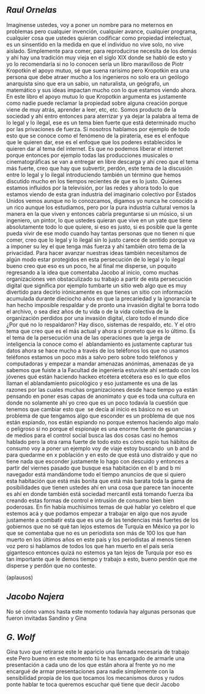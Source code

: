 ﻿## _Raul Ornelas_ ##

Imagínense ustedes, voy a poner un nombre para no meternos en problemas pero cualquier invención, cualquier avance, cualquier programa, cualquier cosa que ustedes quieran codificar como propiedad intelectual, es un sinsentido en la medida en que el individuo no vive solo, no vive aislado. Simplemente para comer, para reproducirse necesita de los demás y ahí hay una tradición muy vieja en el siglo XIX donde se habló de esto y yo lo recomendaría si no lo conocen sería un libro maravilloso de Piotr Kropotkin el apoyo mutuo, sé que suena rarísimo pero Kropotkin era una persona que debe atraer mucho a los ingenieros no solo era un geólogo anarquista sino que era un sabio, un naturalista, un geógrafo, un matemático y sus ideas impactan mucho con lo que estamos viendo ahora. En este libro el apoyo mutuo lo que Kropotkin argumenta es justamente como nadie puede reclamar la propiedad sobre alguna creación porque viene de muy atrás, aprender a leer, etc, etc. Somos producto de la sociedad y ahí entro entonces para aterrizar y ya dejar la palabra al tema de lo legal y lo ilegal, ese es un tema bien fuerte que está determinado mucho por las privaciones de fuerza. Si nosotros hablamos por ejemplo de todo esto que se conoce como el fenómeno de la piratería, ese es el enfoque que le quieren dar, ese es el enfoque que los poderes establecidos le quieren dar al tema del internet. Es que no podemos liberar el internet porque entonces por ejemplo todas las producciones musicales o cinematográficas se van a entregar en libre descarga y ahí creo que el tema más fuerte, creo que hay que subvertir, perdón, este tema de la discusión entre lo legal y lo ilegal introduciendo también un término que hemos discutido mucho en los tiempos recientes de que es lo justo. Quienes estamos influidos por la televisión, por las redes y ahora todo lo que estamos viendo de esta gran industria del imaginario colectivo por Estados Unidos vemos aunque no lo conozcamos, digamos yo nunca he conocido a un rico aunque los estudiamos, pero por la pura industria cultural vemos la manera en la que viven y entonces cabría preguntarse si un músico, si un ingeniero, un pintor,  lo que ustedes quieran que vive en un yate que tiene absolutamente todo lo que quiere, si eso es justo, si es posible que la gente pueda vivir de ese modo cuando hay tantas personas que no tienen ni que comer, creo que lo legal y lo ilegal sin lo justo carece de sentido porque va a imponer su ley el que tenga más fuerza y ahí también otro tema de la privacidad. Para hacer avanzar nuestras ideas también necesitamos de algún modo estar protegidos en esta persecución de lo legal y lo ilegal bueno creo que eso es un poco, he al final me disperse, un poquito regresando a la idea que comentaba Jacobo al inicio, como muchas organizaciones ven obstaculizado su trabajo a partir de esta persecución digital que significa por ejemplo tumbarte un sitio web algo que es muy divertido para decirlo irónicamente es que tienes un sitio con información acumulada durante dieciocho años  en que la precariedad y la ignorancia te han hecho imposible respaldar y de pronto una invasión digital te borra todo el archivo, o sea diez años de tu vida o de la vida colectiva de la organización perdidos por una invasión digital, claro todo el mundo dice ¿Por qué no lo respaldaron? Hay disco, sistemas de respaldo, etc. Y el otro tema que creo que es el más actual  y ahora si prometo que es lo último.
Es el tema de la persecución una de las operaciones que la jerga de inteligencia la conoce como el  ablandamiento es justamente capturar tus datos ahora se hace mucho a través de los teléfonos los que no usamos teléfonos estamos un poco más a salvo pero sobre todo teléfonos y computadoras y empezar a mandar amenazas anónimas, amenazas de ya sabemos que fuiste a la Facultad de ingeniería estuviste ahí sentado con los jóvenes qué están haciendo hackeo etcétera etcétera eso es lo que ellos llaman el ablandamiento psicológico y eso justamente es una de las razones por las cuales muchas organizaciones desde hace tiempo ya están pensando en poner esas capas de anonimato y que es toda una cultura en donde no solamente ahí yo creo que es un poco todavía la cuestión que tenemos que cambiar esto que  se decía al inicio es básico no es un problema de que tengamos algo que esconder es un problema de que nos están espiando, nos están espiando no porque estemos haciendo algo malo o peligroso si no porque el espionaje es una enorme fuente de ganancias y de medios para el control social busca las dos cosas casi no hemos hablado pero la otra rama fuerte de todo esto es cómo espío tus hábitos de consumo voy a poner un ejemplo voy de viaje estoy buscando  un b and b para quedarme en x población y en esto de que está uno distraído y que no tiene nada que esconder justamente lo hago con descuido y entonces a partir del viernes pasado que busque esa habitación en el b and b mi navegador está mandándome todo el tiempo anuncios de que si quiero esta habitación que está más bonita que está más barata toda la gama de posibilidades que tienen ustedes ahí en una cosa que parece tan inocente es ahí en donde también está sociedad mercantil está tomando fuerza iba creando estas formas de control e intrusión de consumo bien bien poderosas. En fin había muchísimos temas de qué hablar yo celebro el que estemos acá y que podamos empezar a trabajar en algo que nos ayude justamente a combatir esta que es una de las tendencias más fuertes de los gobiernos que no sé qué tan lejos estemos de Turquía en México ya por lo que se comentaba que no es un periodista son más de 100 los que han muerto en los últimos años en este país y los periodistas al menos tienen voz pero si hablamos de todos los que han muerto en el país sería gigantesco entonces quizá no estemos ya tan lejos de Turquía por eso es tan importante que le demos tiempo y trabajo a esto, bueno perdón que me disperse y perdón que no conteste. 

(aplausos)

## _Jacobo Najera_ ##

No sé cómo vamos hasta este momento todavía hay algunas personas que fueron invitadas Sandino y Gina 

## _G. Wolf_ ##

Gina tuvo que retirarse este le aparicio una llamada necesaria de trabajo este Pero bueno en este momento tú te has encargado de armarle una presentación a cada uno de los que están ahora al frente yo no me encargué de armar presentaciones para nadie simplemente con la sensibilidad propia de los que tocamos los mecanismos duros y rudos ponte hablar te toca queremos escuchar qué tiene que decir Jacobo
